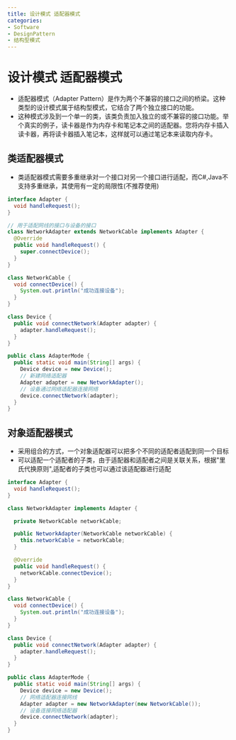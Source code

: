 ```yaml
---
title: 设计模式 适配器模式
categories:
- Software
- DesignPattern
- 结构型模式
---
```

# 设计模式 适配器模式

- 适配器模式（Adapter Pattern）是作为两个不兼容的接口之间的桥梁。这种类型的设计模式属于结构型模式，它结合了两个独立接口的功能。
- 这种模式涉及到一个单一的类，该类负责加入独立的或不兼容的接口功能。举个真实的例子，读卡器是作为内存卡和笔记本之间的适配器。您将内存卡插入读卡器，再将读卡器插入笔记本，这样就可以通过笔记本来读取内存卡。


## 类适配器模式

-  类适配器模式需要多重继承对一个接口对另一个接口进行适配，而C#,Java不支持多重继承，其使用有一定的局限性(不推荐使用)

```java
interface Adapter {
  void handleRequest();
}

// 用于适配网线的接口与设备的接口
class NetworkAdapter extends NetworkCable implements Adapter {
  @Override
  public void handleRequest() {
    super.connectDevice();
  }
}

class NetworkCable {
  void connectDevice() {
    System.out.println("成功连接设备");
  }
}

class Device {
  public void connectNetwork(Adapter adapter) {
    adapter.handleRequest();
  }
}

public class AdapterMode {
  public static void main(String[] args) {
    Device device = new Device();
    // 新建网络适配器
    Adapter adapter = new NetworkAdapter();
    // 设备通过网络适配器连接网络
    device.connectNetwork(adapter);
  }
}
```

## 对象适配器模式

- 采用组合的方式，一个对象适配器可以把多个不同的适配者适配到同一个目标
- 可以适配一个适配者的子类，由于适配器和适配者之间是关联关系，根据"里氏代换原则",适配者的子类也可以通过该适配器进行适配

```java
interface Adapter {
  void handleRequest();
}

class NetworkAdapter implements Adapter {

  private NetworkCable networkCable;

  public NetworkAdapter(NetworkCable networkCable) {
    this.networkCable = networkCable;
  }

  @Override
  public void handleRequest() {
    networkCable.connectDevice();
  }
}

class NetworkCable {
  void connectDevice() {
    System.out.println("成功连接设备");
  }
}

class Device {
  public void connectNetwork(Adapter adapter) {
    adapter.handleRequest();
  }
}

public class AdapterMode {
  public static void main(String[] args) {
    Device device = new Device();
    // 网络适配器连接网线
    Adapter adapter = new NetworkAdapter(new NetworkCable());
    // 设备连接网络适配器
    device.connectNetwork(adapter);
  }
}
```

